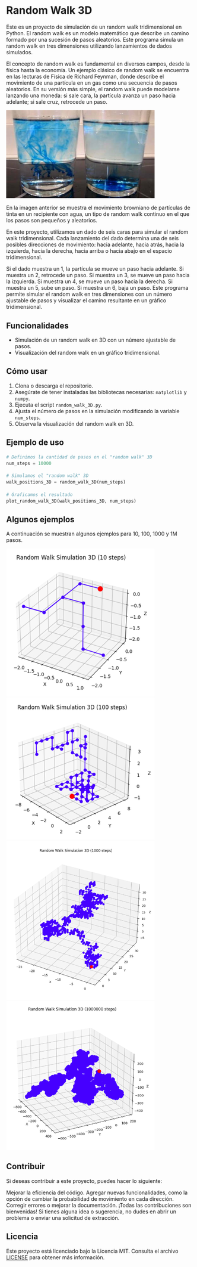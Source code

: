 # Random Walk 3D

Este es un proyecto de simulación de un random walk tridimensional en Python. El random walk es un modelo matemático que describe un camino formado por una sucesión de pasos aleatorios. Este programa simula un random walk en tres dimensiones utilizando lanzamientos de dados simulados.

El concepto de random walk es fundamental en diversos campos, desde la física hasta la economía. Un ejemplo clásico de random walk se encuentra en las lecturas de Física de Richard Feynman, donde describe el movimiento de una partícula en un gas como una secuencia de pasos aleatorios. En su versión más simple, el random walk puede modelarse lanzando una moneda: si sale cara, la partícula avanza un paso hacia adelante; si sale cruz, retrocede un paso.

<img src="img/brown.jpeg" alt="brown" width="400"/>

En la imagen anterior se muestra el movimiento browniano de partículas de tinta en un recipiente con agua, un tipo de random walk continuo en el que los pasos son pequeños y aleatorios.

En este proyecto, utilizamos un dado de seis caras para simular el random walk tridimensional. Cada lanzamiento del dado determina una de seis posibles direcciones de movimiento: hacia adelante, hacia atrás, hacia la izquierda, hacia la derecha, hacia arriba o hacia abajo en el espacio tridimensional.

Si el dado muestra un 1, la partícula se mueve un paso hacia adelante.
Si muestra un 2, retrocede un paso.
Si muestra un 3, se mueve un paso hacia la izquierda.
Si muestra un 4, se mueve un paso hacia la derecha.
Si muestra un 5, sube un paso.
Si muestra un 6, baja un paso.
Este programa permite simular el random walk en tres dimensiones con un número ajustable de pasos y visualizar el camino resultante en un gráfico tridimensional.

## Funcionalidades

- Simulación de un random walk en 3D con un número ajustable de pasos.
- Visualización del random walk en un gráfico tridimensional.

## Cómo usar

1. Clona o descarga el repositorio.
2. Asegúrate de tener instaladas las bibliotecas necesarias: `matplotlib` y `numpy`.
3. Ejecuta el script `random_walk_3D.py`.
4. Ajusta el número de pasos en la simulación modificando la variable `num_steps`.
5. Observa la visualización del random walk en 3D.

## Ejemplo de uso

```python
# Definimos la cantidad de pasos en el "random walk" 3D
num_steps = 10000

# Simulamos el "random walk" 3D
walk_positions_3D = random_walk_3D(num_steps)

# Graficamos el resultado
plot_random_walk_3D(walk_positions_3D, num_steps)

```
## Algunos ejemplos
A continuación se muestran algunos ejemplos para 10, 100, 1000 y 1M pasos.

<img src="img/rnd10.png" alt="N=10" width="400"/>
<img src="img/rnd100.png" alt="N=100" width="400"/>
<img src="img/rnd1000.png" alt="N=1000" width="400"/> 
<img src="img/rnd1M.png" alt="N=1M" width="400"/>

## Contribuir
Si deseas contribuir a este proyecto, puedes hacer lo siguiente:

Mejorar la eficiencia del código.
Agregar nuevas funcionalidades, como la opción de cambiar la probabilidad de movimiento en cada dirección.
Corregir errores o mejorar la documentación.
¡Todas las contribuciones son bienvenidas! Si tienes alguna idea o sugerencia, no dudes en abrir un problema o enviar una solicitud de extracción.

## Licencia
Este proyecto está licenciado bajo la Licencia MIT. Consulta el archivo [LICENSE](LICENSE) para obtener más información.
